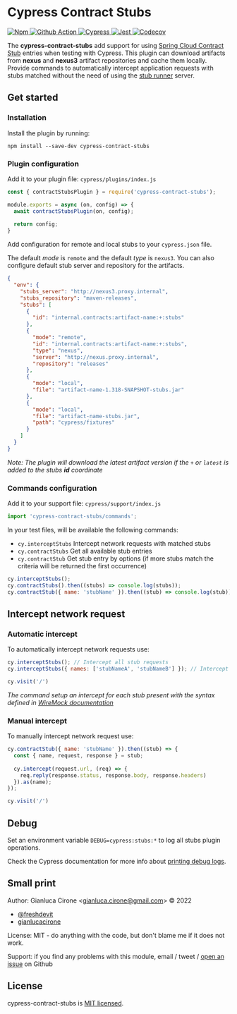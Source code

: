 # Cypress Contract Stubs

<p align="left">
  <a href="https://www.npmjs.com/package/cypress-contract-stubs">
    <img src="https://img.shields.io/npm/v/cypress-contract-stubs.svg" alt="Npm">
  </a>
  <a href="https://github.com/gcirone/cypress-contract-stubs/actions">
    <img src="https://github.com/gcirone/cypress-contract-stubs/actions/workflows/release.yaml/badge.svg?style=shield" alt="Github Action">
  </a>
  <a href="https://www.cypress.io/">
    <img src="https://img.shields.io/badge/tested_with-cypress-162332.svg" alt="Cypress">
  </a>  
  <a href="https://github.com/facebook/jest">
    <img src="https://img.shields.io/badge/tested_with-jest-933e4c.svg" alt="Jest">
  </a>
  <a href="https://codecov.io/gh/gcirone/cypress-contract-stubs">
    <img src="https://codecov.io/gh/gcirone/cypress-contract-stubs/branch/master/graph/badge.svg" alt="Codecov" />
  </a>
</p>

The **cypress-contract-stubs** add support for using [Spring Cloud Contract Stub](https://spring.io/projects/spring-cloud-contract) entries when testing with Cypress. 
This plugin can download artifacts from **nexus** and **nexus3** artifact repositories and cache them locally. 
Provide commands to automatically intercept application requests with stubs matched without the need of using the [stub runner](https://cloud.spring.io/spring-cloud-contract/1.2.x/multi/multi__spring_cloud_contract_stub_runner.html) server.

## Get started

### Installation

Install the plugin by running:

```shell
npm install --save-dev cypress-contract-stubs
```

### Plugin configuration

Add it to your plugin file: `cypress/plugins/index.js`

```javascript
const { contractStubsPlugin } = require('cypress-contract-stubs');

module.exports = async (on, config) => {
  await contractStubsPlugin(on, config);
  
  return config;
}
```

Add configuration for remote and local stubs to your `cypress.json` file.

The default *mode* is `remote` and the default *type* is `nexus3`. You can also configure default stub server and repository for the artifacts. 

```json
{
  "env": {
    "stubs_server": "http://nexus3.proxy.internal",
    "stubs_repository": "maven-releases",
    "stubs": [
      {
        "id": "internal.contracts:artifact-name:+:stubs"
      },
      {
        "mode": "remote",
        "id": "internal.contracts:artifact-name:+:stubs",
        "type": "nexus",
        "server": "http://nexus.proxy.internal",
        "repository": "releases"
      },
      {
        "mode": "local",
        "file": "artifact-name-1.318-SNAPSHOT-stubs.jar"
      },
      {
        "mode": "local",
        "file": "artifact-name-stubs.jar",
        "path": "cypress/fixtures"
      }
    ]
  }
}
```

*Note: The plugin will download the latest artifact version if the `+` or `latest` is added to the stubs **id** coordinate*

### Commands configuration

Add it to your support file: `cypress/support/index.js`

```javascript
import 'cypress-contract-stubs/commands';
```

In your test files, will be available the following commands:

- `cy.interceptStubs` Intercept network requests with matched stubs
- `cy.contractStubs` Get all available stub entries
- `cy.contractStub` Get stub entry by options (if more stubs match the criteria will be returned the first occurrence)

```javascript
cy.interceptStubs();
cy.contractStubs().then((stubs) => console.log(stubs));
cy.contractStub({ name: 'stubName' }).then((stub) => console.log(stub));
```

## Intercept network request

### Automatic intercept

To automatically intercept network requests use:

```javascript
cy.interceptStubs(); // Intercept all stub requests
cy.interceptStubs({ names: ['stubNameA', 'stubNameB'] }); // Intercept stub requests filtered by names

cy.visit('/')
```

*The command setup an intercept for each stub present with the syntax defined in [WireMock documentation](https://wiremock.org/docs/stubbing/)*

### Manual intercept

To manually intercept network request use:

```javascript
cy.contractStub({ name: 'stubName' }).then((stub) => {
  const { name, request, response } = stub;
  
  cy.intercept(request.url, (req) => {
    req.reply(response.status, response.body, response.headers)
  }).as(name);
});

cy.visit('/')
```

## Debug

Set an environment variable `DEBUG=cypress:stubs:*` to log all stubs plugin operations.

Check the Cypress documentation for more info about [printing debug logs](https://docs.cypress.io/guides/references/troubleshooting#Print-DEBUG-logs).

## Small print

Author: Gianluca Cirone &lt;gianluca.cirone@gmail.com&gt; &copy; 2022

- [@freshdevit](https://twitter.com/freshdevit)
- [gianlucacirone](https://www.linkedin.com/in/gianlucacirone)

License: MIT - do anything with the code, but don't blame me if it does not work.

Support: if you find any problems with this module, email / tweet /
[open an issue](https://github.com/gcirone/cypress-contract-stubs/issues) on Github

## License

cypress-contract-stubs is [MIT licensed](./LICENSE).
